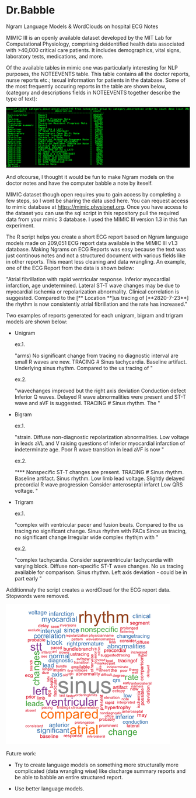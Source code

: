# Dr.Babble
Ngram Language Models &amp; WordClouds on hospital ECG Notes

MIMIC III is an openly available dataset developed by the MIT Lab for Computational Physiology, comprising deidentified health data associated with >40,000 critical care patients. It includes demographics, vital signs, laboratory tests, medications, and more.

Of the available tables in mimic one was particularly interesting for NLP purposes, the NOTEEVENTS table. This table contains all the doctor reports, nurse reports etc.; texual information for patients in the database. Some of the most frequently occuring reports in the table are shown below, (category and descriptions fields in NOTEEVENTS together describe the type of text):

![alt tag](https://github.com/rooster06/Dr.Babble/blob/master/note-stats.png)

And ofcourse, I thought it would be fun to make Ngram models on the doctor notes and have the computer babble a note by iteself.

MIMIC dataset though open requires you to gain access by completing a few steps, so I wont be sharing the data used here. You can request access to mimic database at https://mimic.physionet.org. Once you have access to the dataset you can use the sql script in this repository pull the required data from your mimic 3 database. I used the MIMIC III version 1.3 in this fun experiment. 

The R script helps you create a short ECG report based on Ngram language models made on 209,051 ECG report data available in the MIMIC III v1.3 database. Making Ngrams on ECG Reports was easy because the text was just continous notes and not a structured document with various fields like in other reports. This meant less cleaning and data wrangling. An example, one of the ECG Report from the data is shown below:

"Atrial fibrillation with rapid ventricular response.  Inferior myocardial infarction, age undetermined.  Lateral ST-T wave changes may be due to myocardial ischemia or repolarization abnormality.  Clinical correlation is suggested.  Compared to the [\*\* Location \*\*]us tracing of [\*\*2820-7-23\*\*] the rhythm is now consistently atrial fibrillation and the rate has increased."

Two examples of reports generated for each unigram, bigram and trigram models are shown below:

* Unigram

  ex.1.

  "arms) No significant change from tracing no diagnostic interval are small R waves are new. TRACING # Sinus tachycardia. Baseline artifact. Underlying sinus rhythm. Compared to the us tracing of "

  ex.2.

  "wavechanges improved but the right axis deviation Conduction defect Inferior Q waves. Delayed R wave abnormalities were present and ST-T wave and aVF is suggested. TRACING # Sinus rhythm. The "

* Bigram

  ex.1.

  "strain. Diffuse non-diagnostic repolarization abnormalities. Low voltage in leads aVL and V raising questions of inferior myocardial infarction of indeterminate age. Poor R wave transition in lead aVF is now "

  ex.2.

  “\*\*\* Nonspecific ST-T changes are present. TRACING # Sinus rhythm. Baseline artifact. Sinus rhythm. Low limb lead voltage. Slightly delayed precordial R wave progression Consider anteroseptal infarct Low QRS voltage. "

* Trigram

  ex.1.

  "complex with ventricular pacer and fusion beats. Compared to the us tracing no significant change. Sinus rhythm with PACs Since us     tracing, no significant change Irregular wide complex rhythjm with "

  ex.2.

  "complex tachycardia. Consider supraventricular tachycardia with varying block. Diffuse non-specific ST-T wave changes. No us tracing available for comparison. Sinus rhythm. Left axis deviation - could be in part early "


Additionnaly the script creates a wordCloud for the ECG report data. Stopwords were removed.

![alt tag](https://github.com/rooster06/Dr.Babble/blob/master/ECG.png)

Future work:

* Try to create language models on something more structurally more complicated (data wrangling wise) like discharge summary reports and be able to babble an entire structured report.

* Use better language models. 


